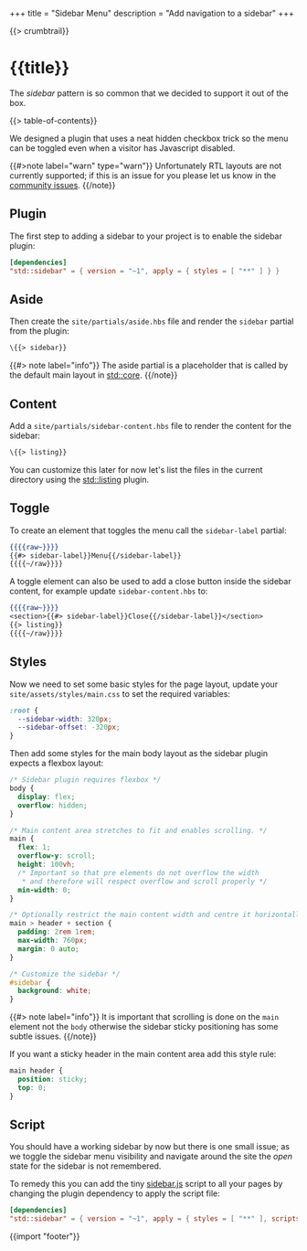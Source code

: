 +++
title = "Sidebar Menu"
description = "Add navigation to a sidebar"
+++

{{> crumbtrail}}

# {{title}}

The *sidebar* pattern is so common that we decided to support it out of the box.

{{> table-of-contents}}

We designed a plugin that uses a neat hidden checkbox trick so the menu can be toggled even when a visitor has Javascript disabled.

{{#>note label="warn" type="warn"}}
Unfortunately RTL layouts are not currently supported; if this is an issue for you please let us know in the [community issues][].
{{/note}}

## Plugin

The first step to adding a sidebar to your project is to enable the sidebar plugin:

```toml
[dependencies]
"std::sidebar" = { version = "~1", apply = { styles = [ "**" ] } }
```

## Aside

Then create the `site/partials/aside.hbs` file and render the `sidebar` partial from the plugin:

```handlebars
\{{> sidebar}}
```

{{#> note label="info"}}
The aside partial is a placeholder that is called by the default main layout in [std::core][].
{{/note}}

## Content

Add a `site/partials/sidebar-content.hbs` file to render the content for the sidebar:

```handlebars
\{{> listing}}
```

You can customize this later for now let's list the files in the current directory using the [std::listing][] plugin.

## Toggle

To create an element that toggles the menu call the `sidebar-label` partial:

```handlebars
{{{{raw~}}}}
{{#> sidebar-label}}Menu{{/sidebar-label}}
{{{{~/raw}}}}
```

A toggle element can also be used to add a close button inside the sidebar content, for example update `sidebar-content.hbs` to:

```handlebars
{{{{raw~}}}}
<section>{{#> sidebar-label}}Close{{/sidebar-label}}</section>
{{> listing}}
{{{{~/raw}}}}
```

## Styles

Now we need to set some basic styles for the page layout, update your `site/assets/styles/main.css` to set the required variables:

```css
:root {
  --sidebar-width: 320px;
  --sidebar-offset: -320px;
}
```

Then add some styles for the main body layout as the sidebar plugin expects a flexbox layout:

```css
/* Sidebar plugin requires flexbox */
body {
  display: flex;
  overflow: hidden;
}

/* Main content area stretches to fit and enables scrolling. */
main {
  flex: 1;
  overflow-y: scroll;
  height: 100vh;
  /* Important so that pre elements do not overflow the width
   * and therefore will respect overflow and scroll properly */
  min-width: 0;
}

/* Optionally restrict the main content width and centre it horizontally */
main > header + section {
  padding: 2rem 1rem;
  max-width: 760px;
  margin: 0 auto;
}

/* Customize the sidebar */
#sidebar {
  background: white;
}
```

{{#> note label="info"}}
It is important that scrolling is done on the `main` element not the `body` otherwise the sidebar sticky positioning has some subtle issues.
{{/note}}

If you want a sticky header in the main content area add this style rule:

```css
main header {
  position: sticky;
  top: 0;
}
```

## Script

You should have a working sidebar by now but there is one small issue; as we toggle the sidebar menu visibility and navigate around the site the *open* state for the sidebar is not remembered.

To remedy this you can add the tiny [sidebar.js][] script to all your pages by changing the plugin dependency to apply the script file:

```toml
[dependencies]
"std::sidebar" = { version = "~1", apply = { styles = [ "**" ], scripts = [ "**" ] } }
```

{{import "footer"}}

[std::sidebar]: https://github.com/uwe-app/plugins/tree/master/std/sidebar
[std::core]: https://github.com/uwe-app/plugins/tree/master/std/core
[std::listing]: https://github.com/uwe-app/plugins/tree/master/std/listing
[community issues]: https://github.com/uwe-app/community/issues
[sidebar.js]: https://github.com/uwe-app/plugins/blob/master/std/sidebar/scripts/sidebar.js
